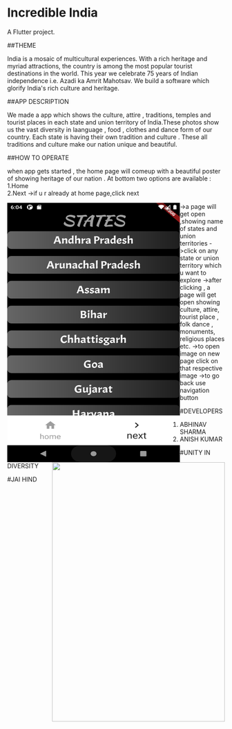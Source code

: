# Incredible India 

A  Flutter project.

##THEME

India is a mosaic of multicultural experiences. With a rich heritage and myriad attractions, the country is among the most popular tourist destinations in the world. This year we celebrate 75 years of Indian independence i.e. Azadi ka Amrit Mahotsav. We  build a software which glorify India's rich culture and heritage.

##APP DESCRIPTION

We made a app which shows the culture, attire , traditions, temples and tourist places in each state and union territory of India.These photos show us the vast diversity in laanguage , food , clothes and dance form of our country. Each state is having their own tradition and culture . These all traditions and culture make our nation unique and beautiful.

##HOW TO OPERATE 

when app gets started , the home page will comeup with a beautiful poster of showing heritage of our nation . At bottom two options are available : 
1.Home  
2.Next 
->if u r already at home page,click next   










<img src="images/a1.png" align="left" width="400" height="600">
<img src="images/a2.png" align="right" width="400" height="600">







->a page will get open ,showing name of states and union territories
->click on any state or union territory which u want to explore
->after clicking , a page will get open showing culture, attire, tourist place , folk dance , monuments, religious places etc.
->to open image on new page click on that respective image 
->to go back use navigation button

#DEVELOPERS
1. ABHINAV SHARMA 
2. ANISH KUMAR

#UNITY IN DIVERSITY

#JAI HIND


